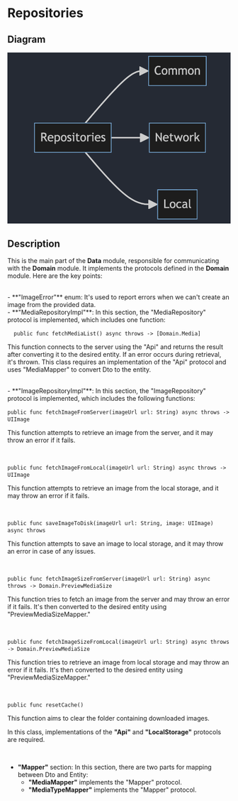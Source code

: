 # Repositories

## Diagram
<img alt="Data Digram" src="Diagram/repo.png">

## Description
This is the main part of the **Data** module, responsible for communicating with the **Domain** module. It implements the protocols defined in the **Domain** module. Here are the key points:

<br>
- **"ImageError"** enum: It's used to report errors when we can't create an image from the provided data.

<br>
- **"MediaRepositoryImpl"**: In this section, the "MediaRepository" protocol is implemented, which includes one function:

<br>

```
  public func fetchMediaList() async throws -> [Domain.Media]
  ```
  
   This function connects to the server using the "Api" and returns the result after converting it to the desired entity. If an error occurs during retrieval, it's thrown. This class requires an implementation of the "Api" protocol and uses "MediaMapper" to convert Dto to the entity.

<br>
- **"ImageRepositoryImpl"**: In this section, the "ImageRepository" protocol is implemented, which includes the following functions:

<br>

```
public func fetchImageFromServer(imageUrl url: String) async throws -> UIImage
```
 This function attempts to retrieve an image from the server, and it may throw an error if it fails.

<br>

  ```
  public func fetchImageFromLocal(imageUrl url: String) async throws -> UIImage
  ```
   This function attempts to retrieve an image from the local storage, and it may throw an error if it fails.

<br>

  ```
  public func saveImageToDisk(imageUrl url: String, image: UIImage) async throws
  ```
  
   This function attempts to save an image to local storage, and it may throw an error in case of any issues.

<br>

  ```
  public func fetchImageSizeFromServer(imageUrl url: String) async throws -> Domain.PreviewMediaSize
  ```
  
   This function tries to fetch an image from the server and may throw an error if it fails. It's then converted to the desired entity using "PreviewMediaSizeMapper."

<br>

  ```
  public func fetchImageSizeFromLocal(imageUrl url: String) async throws -> Domain.PreviewMediaSize
  ```

   This function tries to retrieve an image from local storage and may throw an error if it fails. It's then converted to the desired entity using "PreviewMediaSizeMapper."

<br>

  ```
  public func resetCache()
  ```
   This function aims to clear the folder containing downloaded images.

  In this class, implementations of the **"Api"** and **"LocalStorage"** protocols are required.

<br>

- **"Mapper"** section: In this section, there are two parts for mapping between Dto and Entity:
  - **"MediaMapper"** implements the "Mapper" protocol.
  - **"MediaTypeMapper"** implements the "Mapper" protocol.